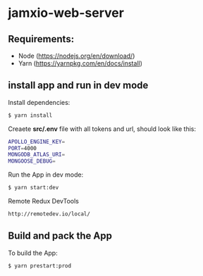 # jamxio-web-server

## Requirements: 

- Node (https://nodejs.org/en/download/)
- Yarn (https://yarnpkg.com/en/docs/install)

## install app and run in dev mode

Install dependencies:
``` bash
$ yarn install
```

Creaete **src/.env** file with all tokens and url, should look like this:
``` bash
APOLLO_ENGINE_KEY=
PORT=4000
MONGODB_ATLAS_URI=
MONGOOSE_DEBUG=

```



Run the App in dev mode:
``` bash
$ yarn start:dev
```

Remote Redux DevTools
``` bash
http://remotedev.io/local/
```

## Build and pack the App
To build the App:
``` bash
$ yarn prestart:prod
```

